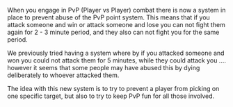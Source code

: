 ---
---
When you engage in PvP (Player vs Player) combat there is now a system in place to prevent abuse of the PvP point system. This means that if you attack someone and win or attack someone and lose you can not fight them again for 2 - 3 minute period, and they also can not fight you for the same period.

We previously tried having a system where by if you attacked someone and won you could not attack them for 5 minutes, while they could attack you .... however it seems that some people may have abused this by dying deliberately to whoever attacked them.

The idea with this new system is to try to prevent a player from picking on one specific target, but also to try to keep PvP fun for all those involved.